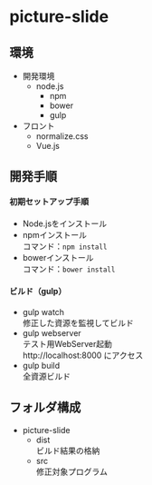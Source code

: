 picture-slide
=============

## 環境

- 開発環境
    - node.js
        - npm
        - bower
        - gulp
- フロント
    - normalize.css
    - Vue.js

## 開発手順

#### 初期セットアップ手順

- Node.jsをインストール
- npmインストール  
コマンド：`npm install`
- bowerインストール  
コマンド：`bower install`

#### ビルド（gulp）

- gulp watch  
修正した資源を監視してビルド
- gulp webserver  
テスト用WebServer起動  
http://localhost:8000 にアクセス
- gulp build  
全資源ビルド

## フォルダ構成

- picture-slide
    - dist  
      ビルド結果の格納
    - src  
      修正対象プログラム
